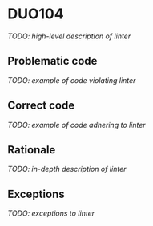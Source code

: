 # DUO104

*TODO: high-level description of linter*

## Problematic code

*TODO: example of code violating linter*

## Correct code

*TODO: example of code adhering to linter*

## Rationale

*TODO: in-depth description of linter*

## Exceptions

*TODO: exceptions to linter*
